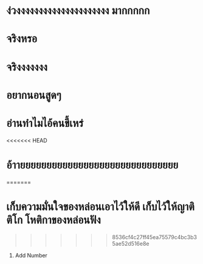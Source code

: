 # ง่วงงงงงงงงงงงงงงงงงงงงง มากกกกก
# จริงหรอ
# จริงงงงงงง 
# อยากนอนสูดๆ
# อ่านทำไมไอ้คนขี้เหร่
<<<<<<< HEAD
# อ้าายยยยยยยยยยยยยยยยยยยยยยยยยยยยยย
=======
# เก็บความมั่นใจของหล่อนเอาไว้ให้ดี เก็บไว้ให้ญาติติโก โหติกาของหล่อนฟัง
>>>>>>> 8536cf4c27ff45ea75579c4bc3b35ae52d516e8e
1. Add Number